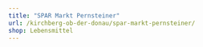 ```yaml
---
title: "SPAR Markt Pernsteiner"
url: /kirchberg-ob-der-donau/spar-markt-pernsteiner/
shop: Lebensmittel
---
```

